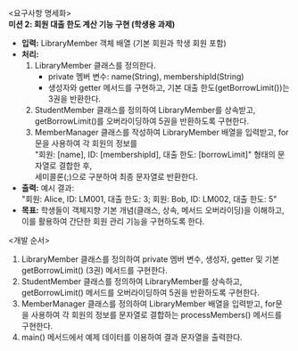 <요구사항 명세화>  
**미션 2: 회원 대출 한도 계산 기능 구현 (학생용 과제)**
- **입력:** LibraryMember 객체 배열 (기본 회원과 학생 회원 포함)
- **처리:**
    1. LibraryMember 클래스를 정의한다.
        - private 멤버 변수: name(String), membershipId(String)
        - 생성자와 getter 메서드를 구현하고, 기본 대출 한도(getBorrowLimit())는 3권을 반환한다.
    2. StudentMember 클래스를 정의하여 LibraryMember를 상속받고, getBorrowLimit()를 오버라이딩하여 5권을 반환하도록 구현한다.
    3. MemberManager 클래스를 작성하여 LibraryMember 배열을 입력받고, for문을 사용하여 각 회원의 정보를  
       "회원: [name], ID: [membershipId], 대출 한도: [borrowLimit]" 형태의 문자열로 결합한 후,  
       세미콜론(;)으로 구분하여 최종 문자열로 반환한다.
- **출력:** 예시 결과:  
  "회원: Alice, ID: LM001, 대출 한도: 3; 회원: Bob, ID: LM002, 대출 한도: 5"
- **목표:** 학생들이 객체지향 기본 개념(클래스, 상속, 메서드 오버라이딩)을 이해하고, 이를 활용하여 간단한 회원 관리 기능을 구현하도록 한다.

<개발 순서>
1. LibraryMember 클래스를 정의하여 private 멤버 변수, 생성자, getter 및 기본 getBorrowLimit() (3권) 메서드를 구현한다.
2. StudentMember 클래스를 정의하여 LibraryMember를 상속하고, getBorrowLimit() 메서드를 오버라이딩하여 5권을 반환하도록 구현한다.
3. MemberManager 클래스를 정의하여 LibraryMember 배열을 입력받고, for문을 사용하여 각 회원의 정보를 문자열로 결합하는 processMembers() 메서드를 구현한다.
4. main() 메서드에서 예제 데이터를 이용하여 결과 문자열을 출력한다.